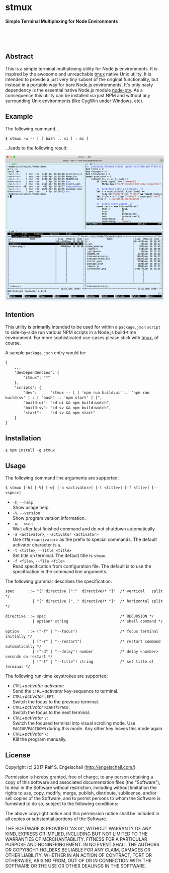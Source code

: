 
stmux
=====

**Simple Terminal Multiplexing for Node Environments**

<p/>
<img src="https://nodei.co/npm/stmux.png?downloads=true&stars=true" alt=""/>

<p/>
<img src="https://david-dm.org/rse/stmux.png" alt=""/>

Abstract
--------

This is a simple terminal multiplexing utility for Node.js
environments. It is inspired by the awesome and unreachable
[tmux](https://tmux.github.io/) native Unix utility. It is intended
to provide a just very tiny subset of the original functionality,
but instead in a portable way for bare Node.js environments. It's
only nasty dependency is the essential native Node.js module
[node-pty](https://github.com/Tyriar/node-pty). As a consequence this
utility can be installed via just NPM and without any surrounding Unix
environments (like CygWin under Windows, etc).

Example
-------

The following command...

```
$ stmux -w -- [ [ bash .. vi ] : mc ]
```

...leads to the following result:

![stmux usage](screenshot.png)

Intention
---------

This utility is primarily intended to be used for within a
`package.json` `script` to side-by-side run various NPM scripts in a
Node.js build-time environment. For more sophisticated use-cases please
stick with [tmux](https://tmux.github.io/), of course.

A sample `package.json` entry would be:

```
{
    ...
    "devDependencies": {
        "stmux": "*"
    },
    "scripts": {
        "dev":      "stmux -- [ [ 'npm run build:ui' .. 'npm run build:sv' ] : [ 'bash' .. 'npm start' ] ]",
        "build:ui": "cd ui && npm build:watch",
        "build:sv": "cd sv && npm build:watch",
        "start":    "cd sv && npm start"
    }
}
```

Installation
------------

```
$ npm install -g stmux
```

Usage
-----

The following command line arguments are supported:

```
$ stmux [-h] [-V] [-w] [-a <activator>] [-t <title>] [-f <file>] [-- <spec>]
```

- `-h`, `--help`<br/>
  Show usage help.
- `-V`, `--version`<br/>
  Show program version information.
- `-w`, `--wait`<br/>
  Wait after last finished command and do not shutdown automatically.
- `-a <activator>`, `--activator <activator>`<br/>
  Use `CTRL+<activator>` as the prefix to special commands.
  The default activator character is `a`.
- `-t <title>`, `--title <title>`<br/>
  Set title on terminal. The default title is `stmux`.
- `-f <file>`, `--file <file>`<br/>
  Read specification from configuration file. The
  default is to use the specification in the command line arguments.

The following grammar describes the specification:

```
spec      ::= "[" directive (":"  directive)* "]"  /* vertical   split */
            | "[" directive (".." directive)* "]"  /* horizontal split */

directive ::= spec                                 /* RECURSION */
            | option* string                       /* shell command */

option    ::= ("-f" | "--focus")                   /* focus terminal initially */
            | ("-r" | "--restart")                 /* restart command automatically */
            | ("-d" | "--delay") number            /* delay <number> seconds on restart */
            | ("-t" | "--title") string            /* set title of terminal */
```

The following run-time keystrokes are supported:

- `CTRL`+*activator* *activator*:<br/>
  Send the `CTRL`+*activator* key-sequence to terminal.
- `CTRL`+*activator* `LEFT`:<br/>
  Switch the focus to the previous terminal.
- `CTRL`+*activator* `RIGHT`/`SPACE`:<br/>
  Switch the focus to the next terminal.
- `CTRL`+*activator* `v`:<br/>
  Switch the focused terminal into visual scrolling mode.
  Use `PAGEUP`/`PAGEDOWN` during this mode. Any other
  key leaves this mode again.
- `CTRL`+*activator* `k`:<br/>
  Kill the program manually.

License
-------

Copyright (c) 2017 Ralf S. Engelschall (http://engelschall.com/)

Permission is hereby granted, free of charge, to any person obtaining
a copy of this software and associated documentation files (the
"Software"), to deal in the Software without restriction, including
without limitation the rights to use, copy, modify, merge, publish,
distribute, sublicense, and/or sell copies of the Software, and to
permit persons to whom the Software is furnished to do so, subject to
the following conditions:

The above copyright notice and this permission notice shall be included
in all copies or substantial portions of the Software.

THE SOFTWARE IS PROVIDED "AS IS", WITHOUT WARRANTY OF ANY KIND,
EXPRESS OR IMPLIED, INCLUDING BUT NOT LIMITED TO THE WARRANTIES OF
MERCHANTABILITY, FITNESS FOR A PARTICULAR PURPOSE AND NONINFRINGEMENT.
IN NO EVENT SHALL THE AUTHORS OR COPYRIGHT HOLDERS BE LIABLE FOR ANY
CLAIM, DAMAGES OR OTHER LIABILITY, WHETHER IN AN ACTION OF CONTRACT,
TORT OR OTHERWISE, ARISING FROM, OUT OF OR IN CONNECTION WITH THE
SOFTWARE OR THE USE OR OTHER DEALINGS IN THE SOFTWARE.

